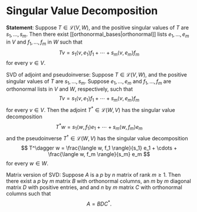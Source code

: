 # Singular Value Decomposition
**Statement**: Suppose $T \in \mathcal{L}(V, W)$, and the positive singular values of $T$ are $s_1, \ldots, s_m$. Then there exist [[orthonormal_bases|orthonormal]] lists $e_1, \ldots, e_m$ in $V$ and $f_1, \ldots, f_m$ in $W$ such that
$$ Tv = s_1 \langle v, e_1 \rangle f_1 + \cdots + s_m \langle v, e_m \rangle f_m $$
for every $v \in V$.

SVD of adjoint and pseudoinverse:
Suppose $T \in \mathcal{L}(V, W)$, and the positive singular values of $T$ are $s_1, \ldots, s_m$. Suppose $e_1, \ldots, e_m$ and $f_1, \ldots, f_m$ are orthonormal lists in $V$ and $W$, respectively, such that
$$ Tv = s_1 \langle v, e_1 \rangle f_1 + \cdots + s_m \langle v, e_m \rangle f_m $$
for every $v \in V$. Then the adjoint $T^* \in \mathcal{L}(W, V)$ has the singular value decomposition
$$ T^*w = s_1 \langle w, f_1 \rangle e_1 + \cdots + s_m \langle w, f_m \rangle e_m $$
and the pseudoinverse $T^\dagger \in \mathcal{L}(W, V)$ has the singular value decomposition
$$ T^\dagger w = \frac{\langle w, f_1 \rangle}{s_1} e_1 + \cdots + \frac{\langle w, f_m \rangle}{s_m} e_m $$
for every $w \in W$.

Matrix version of SVD:
Suppose $A$ is a $p$ by $n$ matrix of rank $m \geq 1$. Then there exist a $p$ by $m$ matrix $B$ with orthonormal columns, an $m$ by $m$ diagonal matrix $D$ with positive entries, and and $n$ by $m$ matrix $C$ with orthonormal columns such that
$$ A = BDC^*. $$
